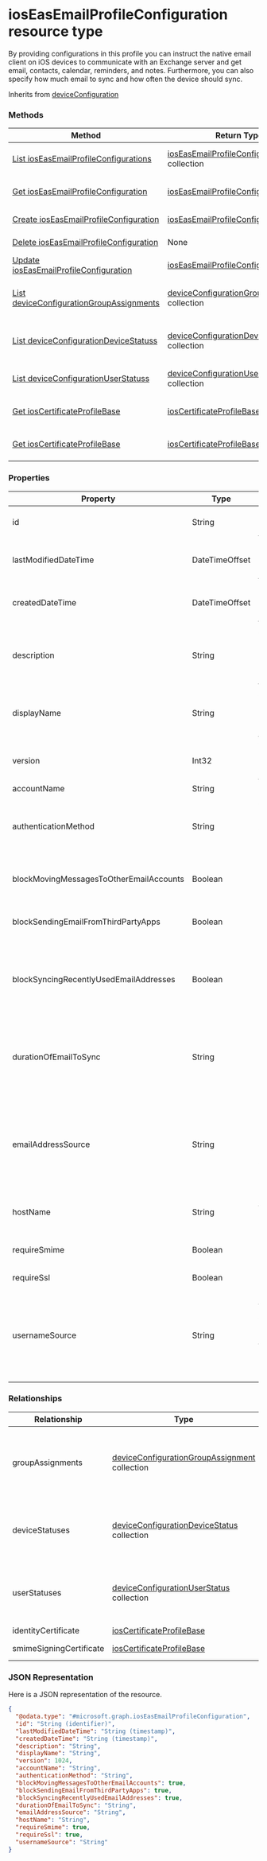 # iosEasEmailProfileConfiguration resource type

By providing configurations in this profile you can instruct the native email client on iOS devices to communicate with an Exchange server and get email, contacts, calendar, reminders, and notes. Furthermore, you can also specify how much email to sync and how often the device should sync.

Inherits from [deviceConfiguration](../resources/deviceConfiguration.md)

### Methods
|Method|Return Type|Description|
|---|---|---|
|[List iosEasEmailProfileConfigurations](../api/iosEasEmailProfileConfiguration_list.md)|[iosEasEmailProfileConfiguration](../resources/iosEasEmailProfileConfiguration.md) collection|List properties and relationships of the [iosEasEmailProfileConfiguration](../resources/iosEasEmailProfileConfiguration.md) objects.|
|[Get iosEasEmailProfileConfiguration](../api/iosEasEmailProfileConfiguration_get.md)|[iosEasEmailProfileConfiguration](../resources/iosEasEmailProfileConfiguration.md)|Read properties and relationships of the [iosEasEmailProfileConfiguration](../resources/iosEasEmailProfileConfiguration.md) object.|
|[Create iosEasEmailProfileConfiguration](../api/iosEasEmailProfileConfiguration_create.md)|[iosEasEmailProfileConfiguration](../resources/iosEasEmailProfileConfiguration.md)|Create a new [iosEasEmailProfileConfiguration](../resources/iosEasEmailProfileConfiguration.md) object.|
|[Delete iosEasEmailProfileConfiguration](../api/iosEasEmailProfileConfiguration_delete.md)|None|Deletes a [iosEasEmailProfileConfiguration](../resources/iosEasEmailProfileConfiguration.md).|
|[Update iosEasEmailProfileConfiguration](../api/iosEasEmailProfileConfiguration_update.md)|[iosEasEmailProfileConfiguration](../resources/iosEasEmailProfileConfiguration.md)|Update the properties of a [iosEasEmailProfileConfiguration](../resources/iosEasEmailProfileConfiguration.md) object.|
|[List deviceConfigurationGroupAssignments](../api/iosEasEmailProfileConfiguration_list_deviceConfigurationGroupAssignment.md)|[deviceConfigurationGroupAssignment](../resources/deviceConfigurationGroupAssignment.md) collection|Get the deviceConfigurationGroupAssignments from the groupAssignments navigation property.|
|[List deviceConfigurationDeviceStatuss](../api/iosEasEmailProfileConfiguration_list_deviceConfigurationDeviceStatus.md)|[deviceConfigurationDeviceStatus](../resources/deviceConfigurationDeviceStatus.md) collection|Get the deviceConfigurationDeviceStatuss from the deviceStatuses navigation property.|
|[List deviceConfigurationUserStatuss](../api/iosEasEmailProfileConfiguration_list_deviceConfigurationUserStatus.md)|[deviceConfigurationUserStatus](../resources/deviceConfigurationUserStatus.md) collection|Get the deviceConfigurationUserStatuss from the userStatuses navigation property.|
|[Get iosCertificateProfileBase](../api/iosEasEmailProfileConfiguration_get_iosCertificateProfileBase.md)|[iosCertificateProfileBase](../resources/iosCertificateProfileBase.md)|Get the [iosCertificateProfileBase](../resources/iosCertificateProfileBase.md) from the identityCertificate navigation property.|
|[Get iosCertificateProfileBase](../api/iosEasEmailProfileConfiguration_get_iosCertificateProfileBase.md)|[iosCertificateProfileBase](../resources/iosCertificateProfileBase.md)|Get the [iosCertificateProfileBase](../resources/iosCertificateProfileBase.md) from the smimeSigningCertificate navigation property.|

### Properties
|Property|Type|Description|
|---|---|---|
|id|String|Key of the entity. Inherited from [deviceConfiguration](../resources/deviceConfiguration.md)|
|lastModifiedDateTime|DateTimeOffset|DateTime the object was last modified. Inherited from [deviceConfiguration](../resources/deviceConfiguration.md)|
|createdDateTime|DateTimeOffset|DateTime the object was created. Inherited from [deviceConfiguration](../resources/deviceConfiguration.md)|
|description|String|Admin provided description of the Device Configuration. Inherited from [deviceConfiguration](../resources/deviceConfiguration.md)|
|displayName|String|Admin provided name of the device configuration. Inherited from [deviceConfiguration](../resources/deviceConfiguration.md)|
|version|Int32|Version of the device configuration. Inherited from [deviceConfiguration](../resources/deviceConfiguration.md)|
|accountName|String|Account name.|
|authenticationMethod|String|Authentication method for this Email profile. Possible values are: `usernameAndPassword`, `certificate`.|
|blockMovingMessagesToOtherEmailAccounts|Boolean|Indicates whether or not to block moving messages to other email accounts.|
|blockSendingEmailFromThirdPartyApps|Boolean|Indicates whether or not to block sending email from third party apps.|
|blockSyncingRecentlyUsedEmailAddresses|Boolean|Indicates whether or not to block syncing recently used email addresses, for instance - when composing new email.|
|durationOfEmailToSync|String|Duration of time email should be synced back to.  Possible values are: `userDefined`, `oneDay`, `threeDays`, `oneWeek`, `twoWeeks`, `oneMonth`, `unlimited`.|
|emailAddressSource|String|Email attribute that is picked from AAD and injected into this profile before installing on the device. Possible values are: `userPrincipalName`, `primarySmtpAddress`.|
|hostName|String|Exchange location that (URL) that the native mail app connects to.|
|requireSmime|Boolean|Indicates whether or not to use S/MIME certificate.|
|requireSsl|Boolean|Indicates whether or not to use SSL.|
|usernameSource|String|Username attribute that is picked from AAD and injected into this profile before installing on the device. Possible values are: `userPrincipalName`, `primarySmtpAddress`.|

### Relationships
|Relationship|Type|Description|
|---|---|---|
|groupAssignments|[deviceConfigurationGroupAssignment](../resources/deviceConfigurationGroupAssignment.md) collection|The list of group assignments for the device configuration profile. Inherited from [deviceConfiguration](deviceConfiguration.md)|
|deviceStatuses|[deviceConfigurationDeviceStatus](../resources/deviceConfigurationDeviceStatus.md) collection|Device configuration installation stauts by device. Inherited from [deviceConfiguration](deviceConfiguration.md)|
|userStatuses|[deviceConfigurationUserStatus](../resources/deviceConfigurationUserStatus.md) collection|Device configuration installation stauts by user. Inherited from [deviceConfiguration](deviceConfiguration.md)|
|identityCertificate|[iosCertificateProfileBase](../resources/iosCertificateProfileBase.md)|Identity certificate.|
|smimeSigningCertificate|[iosCertificateProfileBase](../resources/iosCertificateProfileBase.md)|S/MIME signing certificate.|

### JSON Representation
Here is a JSON representation of the resource.
<!-- {
  "blockType": "resource",
  "keyProperty": "id",
  "@odata.type": "microsoft.graph.iosEasEmailProfileConfiguration"
}
-->
```json
{
  "@odata.type": "#microsoft.graph.iosEasEmailProfileConfiguration",
  "id": "String (identifier)",
  "lastModifiedDateTime": "String (timestamp)",
  "createdDateTime": "String (timestamp)",
  "description": "String",
  "displayName": "String",
  "version": 1024,
  "accountName": "String",
  "authenticationMethod": "String",
  "blockMovingMessagesToOtherEmailAccounts": true,
  "blockSendingEmailFromThirdPartyApps": true,
  "blockSyncingRecentlyUsedEmailAddresses": true,
  "durationOfEmailToSync": "String",
  "emailAddressSource": "String",
  "hostName": "String",
  "requireSmime": true,
  "requireSsl": true,
  "usernameSource": "String"
}
```

